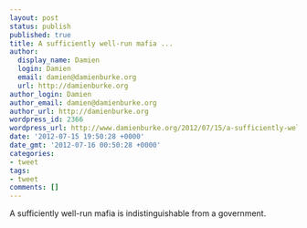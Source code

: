 ```yaml
---
layout: post
status: publish
published: true
title: A sufficiently well-run mafia ...
author:
  display_name: Damien
  login: Damien
  email: damien@damienburke.org
  url: http://damienburke.org
author_login: Damien
author_email: damien@damienburke.org
author_url: http://damienburke.org
wordpress_id: 2366
wordpress_url: http://www.damienburke.org/2012/07/15/a-sufficiently-well-run-mafia/
date: '2012-07-15 19:50:28 +0000'
date_gmt: '2012-07-16 00:50:28 +0000'
categories:
- tweet
tags:
- tweet
comments: []
---
```

<p>A sufficiently well-run mafia is indistinguishable from a government.</p>
